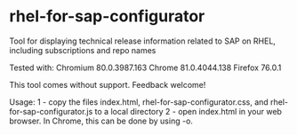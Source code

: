 # rhel-for-sap-configurator
Tool for displaying technical release information related to SAP on RHEL, including subscriptions and repo names

Tested with:
Chromium 80.0.3987.163
Chrome 81.0.4044.138
Firefox 76.0.1

This tool comes without support. Feedback welcome!

Usage:
1 - copy the files index.html, rhel-for-sap-configurator.css, and rhel-for-sap-configurator.js to a local directory
2 - open index.html in your web browser. In Chrome, this can be done by using <ctrl>-o.
